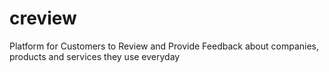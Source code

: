 # creview
Platform for Customers to Review and Provide Feedback about companies, products and services they use everyday
